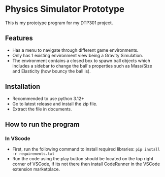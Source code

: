 # Physics Simulator Prototype
This is my prototype program for my DTP301 project.

## Features
- Has a menu to navigate through different game environments.
- Only has 1 existing environment view being a Gravity Simulation.
- The environment contains a closed box to spawn ball objects which includes a sidebar to change the ball's properties such as Mass/Size and Elasticity (how bouncy the ball is).

## Installation
- Recommended to use python 3.12+
- Go to latest release and install the zip file.
- Extract the file in documents.

## How to run the program
### In VScode
- First, run the following command to install required libraries: `pip install -r requirements.txt`
- Run the code using the play button should be located on the top right corner of VSCode, if its not there then install CodeRunner in the VSCode extension marketplace.



